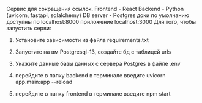 Сервис для сокращения ссылок. Frontend - React Backend - Python (uvicorn, fastapi, sqlalchemy) DB server - Postgres доки по умолчанию доступны по localhost:8000 приложение localhost:3000 Для того, чтобы запустить серви:

1) Установите зависимости из файла requirements.txt

2) Запустите на вм Postgresql-13, создайте бд с таблицей urls

3) Укажите данные базы данных с сервера Postgres в файле .env

4) перейдите в папку backend
        в терминале введите uvicorn app.main:app --reload
5) перейдите в папку frontend
        в терминале введите npm start